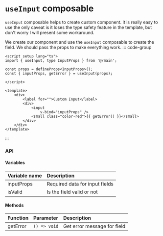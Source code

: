 # `useInput` composable
`useInput` composable helps to create custom component. It is really easy to use the only caveat is it loses the type safety feature in the template, but don't worry I will present some workaround.

We create our component and use the `useInput` composable to create the field. We should pass the props to make everything work.
::: code-group
```vue
<script setup lang="ts">
import { useInput, type InputProps } from '@/main';

const props = defineProps<InputProps>();
const { inputProps, getError } = useInput(props);

</script>

<template>
	<div>
		<label for="">Custom Input</label>
		<div>
			<input
				v-bind="inputProps" />
			<small class="color-red">{{ getError() }}</small>
		</div>
	</div>
</template>
```
:::
### API
#### Variables
| Variable name  |        Description
| -------------  | :-------------------- |
| inputProps     | 	Required data for input fields  |
| isValid     | 	Is the field valid or not  |

#### Methods
| Function      |      Parameter      |        Description
| -------------  | :-------------------- | :-------------------- |
| getError      | `() => void` | Get error message for field |
